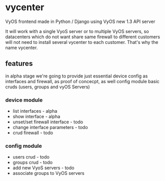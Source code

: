 # vycenter
VyOS frontend made in Python / Django using VyOS new 1.3 API server

It will work with a single VyoS server or to multiple VyOS servers, so datacenters which do not want share same firewall to different customers will not need to install several vycenter to each customer. That's why the name vycenter.

## features
in alpha stage we're going to provide just essential device config as interfaces and firewall, as proof of concecpt, as well config module basic cruds (users, groups and vyOS Servers)

### device module
* list interfaces - alpha
* show interface - alpha
* unset/set firewall interface - todo
* change interface parameters - todo
* crud firewall - todo

### config module
* users crud - todo
* groups crud - todo
* add new VyoS servers - todo
* associate groups to VyOS servers
